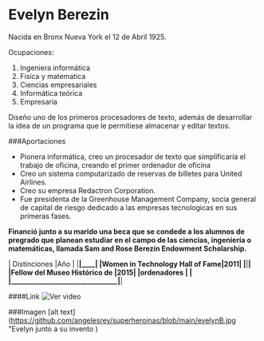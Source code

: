 # Evelyn Berezin
Nacida en Bronx Nueva York el 12 de Abril  1925.

Ocupaciones:
1. Ingeniera informática
2. Fisíca y matematica
3. Ciencias empresariales 
4. Informática teórica
5. Empresaria 

Diseño uno de los primeros procesadores de texto, además de desarrollar la idea de un programa que le permitiese almacenar y editar textos.

###Aportaciones
- Pionera informática, creo un procesador de texto que simplificaría el trabajo de oficina, creando el primer ordenador de oficina
- Creo un sistema computarizado de reservas de billetes para United Airlines.
- Creo su empresa Redactron Corporation.
- Fue presidenta de la Greenhouse Management Company, socia general de capital de riesgo dedicado a las empresas tecnologicas en sus primeras fases.

**Financió junto a su marido una beca que se condede a los alumnos de pregrado que planean estudiar en el campo de las ciencias, ingeniería o matemáticas, llamada Sam and Rose Berezin Endowment Scholarship.**


|        Distinciones            |Año |
|________________________________|____|
|Women in Technology Hall of Fame|2011|
|________________________________|____|
|Fellow del Museo Histórico de   |2015|
|ordenadores                     |    |
|________________________________|____|

####Link
![Ver video](https://www.youtube.com/watch?v=zuHRc0JKaC4)

###Imagen
[alt text](https://github.com/angelesrey/superheroinas/blob/main/evelynB.jpg "Evelyn junto a su invento )